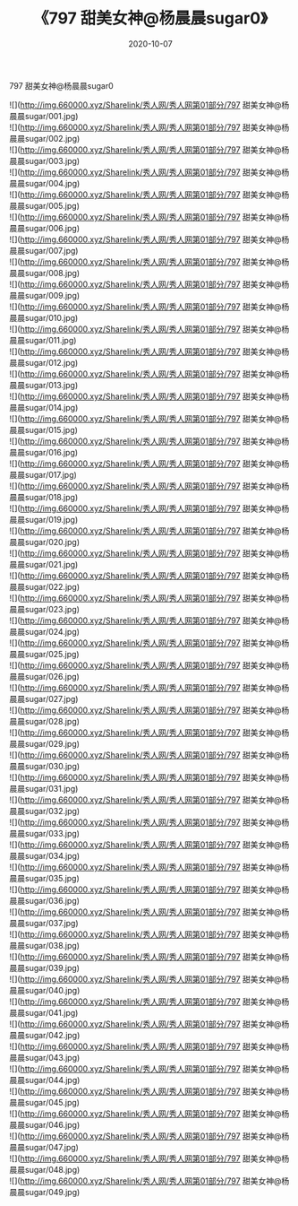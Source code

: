 ﻿---
layout: post
title:  《797 甜美女神@杨晨晨sugar0》
date:   2020-10-07
img: http://img.660000.xyz/Sharelink/秀人网/秀人网第01部分/797 甜美女神@杨晨晨sugar0/000.jpg
categories: [美女, 清纯, 唯美]
---

797 甜美女神@杨晨晨sugar0

  ![](http://img.660000.xyz/Sharelink/秀人网/秀人网第01部分/797 甜美女神@杨晨晨sugar/001.jpg) <br> ![](http://img.660000.xyz/Sharelink/秀人网/秀人网第01部分/797 甜美女神@杨晨晨sugar/002.jpg) <br> ![](http://img.660000.xyz/Sharelink/秀人网/秀人网第01部分/797 甜美女神@杨晨晨sugar/003.jpg) <br> ![](http://img.660000.xyz/Sharelink/秀人网/秀人网第01部分/797 甜美女神@杨晨晨sugar/004.jpg) <br> ![](http://img.660000.xyz/Sharelink/秀人网/秀人网第01部分/797 甜美女神@杨晨晨sugar/005.jpg) <br> ![](http://img.660000.xyz/Sharelink/秀人网/秀人网第01部分/797 甜美女神@杨晨晨sugar/006.jpg) <br> ![](http://img.660000.xyz/Sharelink/秀人网/秀人网第01部分/797 甜美女神@杨晨晨sugar/007.jpg) <br> ![](http://img.660000.xyz/Sharelink/秀人网/秀人网第01部分/797 甜美女神@杨晨晨sugar/008.jpg) <br> ![](http://img.660000.xyz/Sharelink/秀人网/秀人网第01部分/797 甜美女神@杨晨晨sugar/009.jpg) <br> ![](http://img.660000.xyz/Sharelink/秀人网/秀人网第01部分/797 甜美女神@杨晨晨sugar/010.jpg) <br> ![](http://img.660000.xyz/Sharelink/秀人网/秀人网第01部分/797 甜美女神@杨晨晨sugar/011.jpg) <br> ![](http://img.660000.xyz/Sharelink/秀人网/秀人网第01部分/797 甜美女神@杨晨晨sugar/012.jpg) <br> ![](http://img.660000.xyz/Sharelink/秀人网/秀人网第01部分/797 甜美女神@杨晨晨sugar/013.jpg) <br> ![](http://img.660000.xyz/Sharelink/秀人网/秀人网第01部分/797 甜美女神@杨晨晨sugar/014.jpg) <br> ![](http://img.660000.xyz/Sharelink/秀人网/秀人网第01部分/797 甜美女神@杨晨晨sugar/015.jpg) <br> ![](http://img.660000.xyz/Sharelink/秀人网/秀人网第01部分/797 甜美女神@杨晨晨sugar/016.jpg) <br> ![](http://img.660000.xyz/Sharelink/秀人网/秀人网第01部分/797 甜美女神@杨晨晨sugar/017.jpg) <br> ![](http://img.660000.xyz/Sharelink/秀人网/秀人网第01部分/797 甜美女神@杨晨晨sugar/018.jpg) <br> ![](http://img.660000.xyz/Sharelink/秀人网/秀人网第01部分/797 甜美女神@杨晨晨sugar/019.jpg) <br> ![](http://img.660000.xyz/Sharelink/秀人网/秀人网第01部分/797 甜美女神@杨晨晨sugar/020.jpg) <br> ![](http://img.660000.xyz/Sharelink/秀人网/秀人网第01部分/797 甜美女神@杨晨晨sugar/021.jpg) <br> ![](http://img.660000.xyz/Sharelink/秀人网/秀人网第01部分/797 甜美女神@杨晨晨sugar/022.jpg) <br> ![](http://img.660000.xyz/Sharelink/秀人网/秀人网第01部分/797 甜美女神@杨晨晨sugar/023.jpg) <br> ![](http://img.660000.xyz/Sharelink/秀人网/秀人网第01部分/797 甜美女神@杨晨晨sugar/024.jpg) <br> ![](http://img.660000.xyz/Sharelink/秀人网/秀人网第01部分/797 甜美女神@杨晨晨sugar/025.jpg) <br> ![](http://img.660000.xyz/Sharelink/秀人网/秀人网第01部分/797 甜美女神@杨晨晨sugar/026.jpg) <br> ![](http://img.660000.xyz/Sharelink/秀人网/秀人网第01部分/797 甜美女神@杨晨晨sugar/027.jpg) <br> ![](http://img.660000.xyz/Sharelink/秀人网/秀人网第01部分/797 甜美女神@杨晨晨sugar/028.jpg) <br> ![](http://img.660000.xyz/Sharelink/秀人网/秀人网第01部分/797 甜美女神@杨晨晨sugar/029.jpg) <br> ![](http://img.660000.xyz/Sharelink/秀人网/秀人网第01部分/797 甜美女神@杨晨晨sugar/030.jpg) <br> ![](http://img.660000.xyz/Sharelink/秀人网/秀人网第01部分/797 甜美女神@杨晨晨sugar/031.jpg) <br> ![](http://img.660000.xyz/Sharelink/秀人网/秀人网第01部分/797 甜美女神@杨晨晨sugar/032.jpg) <br> ![](http://img.660000.xyz/Sharelink/秀人网/秀人网第01部分/797 甜美女神@杨晨晨sugar/033.jpg) <br> ![](http://img.660000.xyz/Sharelink/秀人网/秀人网第01部分/797 甜美女神@杨晨晨sugar/034.jpg) <br> ![](http://img.660000.xyz/Sharelink/秀人网/秀人网第01部分/797 甜美女神@杨晨晨sugar/035.jpg) <br> ![](http://img.660000.xyz/Sharelink/秀人网/秀人网第01部分/797 甜美女神@杨晨晨sugar/036.jpg) <br> ![](http://img.660000.xyz/Sharelink/秀人网/秀人网第01部分/797 甜美女神@杨晨晨sugar/037.jpg) <br> ![](http://img.660000.xyz/Sharelink/秀人网/秀人网第01部分/797 甜美女神@杨晨晨sugar/038.jpg) <br> ![](http://img.660000.xyz/Sharelink/秀人网/秀人网第01部分/797 甜美女神@杨晨晨sugar/039.jpg) <br> ![](http://img.660000.xyz/Sharelink/秀人网/秀人网第01部分/797 甜美女神@杨晨晨sugar/040.jpg) <br> ![](http://img.660000.xyz/Sharelink/秀人网/秀人网第01部分/797 甜美女神@杨晨晨sugar/041.jpg) <br> ![](http://img.660000.xyz/Sharelink/秀人网/秀人网第01部分/797 甜美女神@杨晨晨sugar/042.jpg) <br> ![](http://img.660000.xyz/Sharelink/秀人网/秀人网第01部分/797 甜美女神@杨晨晨sugar/043.jpg) <br> ![](http://img.660000.xyz/Sharelink/秀人网/秀人网第01部分/797 甜美女神@杨晨晨sugar/044.jpg) <br> ![](http://img.660000.xyz/Sharelink/秀人网/秀人网第01部分/797 甜美女神@杨晨晨sugar/045.jpg) <br> ![](http://img.660000.xyz/Sharelink/秀人网/秀人网第01部分/797 甜美女神@杨晨晨sugar/046.jpg) <br> ![](http://img.660000.xyz/Sharelink/秀人网/秀人网第01部分/797 甜美女神@杨晨晨sugar/047.jpg) <br> ![](http://img.660000.xyz/Sharelink/秀人网/秀人网第01部分/797 甜美女神@杨晨晨sugar/048.jpg) <br> ![](http://img.660000.xyz/Sharelink/秀人网/秀人网第01部分/797 甜美女神@杨晨晨sugar/049.jpg) <br>